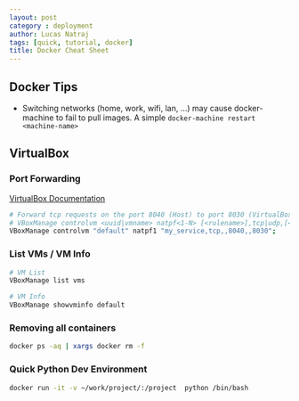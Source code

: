 ```yaml
---
layout: post
category : deployment
author: Lucas Natraj
tags: [quick, tutorial, docker]
title: Docker Cheat Sheet
---
```


## Docker Tips

- Switching networks (home, work, wifi, lan, ...) may cause docker-machine to fail to pull images. A simple `docker-machine restart <machine-name>` 

## VirtualBox

### Port Forwarding
[VirtualBox Documentation](https://www.virtualbox.org/manual/ch06.html#network_nat)

```bash
# Forward tcp requests on the port 8040 (Host) to port 8030 (VirtualBox).
# VBoxManage controlvm <uuid|vmname> natpf<1-N> [<rulename>],tcp|udp,[<hostip>],<hostport>,[<guestip>],<guestport>
VBoxManage controlvm "default" natpf1 "my_service,tcp,,8040,,8030";
```

### List VMs / VM Info

```bash
# VM List
VBoxManage list vms

# VM Info
VBoxManage showvminfo default
```

### Removing all containers

```bash
docker ps -aq | xargs docker rm -f
```

### Quick Python Dev Environment

```bash
docker run -it -v ~/work/project/:/project  python /bin/bash
```
